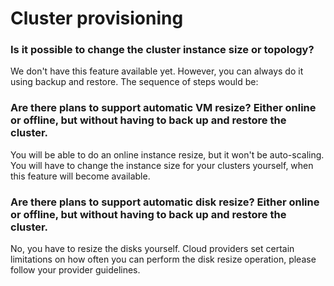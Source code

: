 # Cluster provisioning

### Is it possible to change the cluster instance size or topology?

We don't have this feature available yet. However, you can always do it using backup and restore. The sequence of steps would be:

### Are there plans to support automatic VM resize? Either online or offline, but without having to back up and restore the cluster.

You will be able to do an online instance resize, but it won't be auto-scaling. You will have to change the instance size for your clusters yourself, when this feature will become available.

### Are there plans to support automatic disk resize? Either online or offline, but without having to back up and restore the cluster.

No, you have to resize the disks yourself. Cloud providers set certain limitations on how often you can perform the disk resize operation, please follow your provider guidelines.
